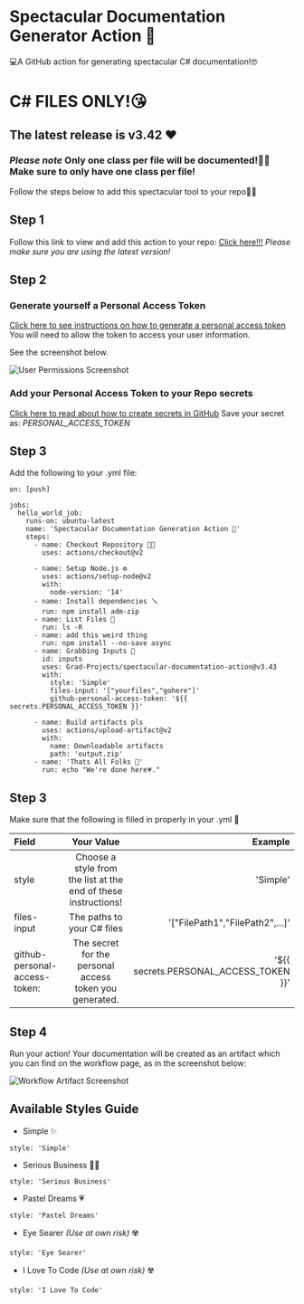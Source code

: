 # Spectacular Documentation Generator Action 📖
💻A GitHub action for generating spectacular C# documentation!🤓

# C# FILES ONLY!😘

## The latest release is v3.42 ❤️

### *Please note* Only one class per file will be documented!🙇‍♀️ Make sure to only have one class per file!


Follow the steps below to add this spectacular tool to your repo👩‍💻

## Step 1

Follow this link to view and add this action to your repo: [Click here!!!](https://github.com/marketplace/actions/spectacular-documentation-generation-action)
*Please make sure you are using the latest version!*

## Step 2
### Generate yourself a Personal Access Token
[Click here to see instructions on how to generate a personal access token](https://docs.github.com/en/enterprise-server@3.9/authentication/keeping-your-account-and-data-secure/managing-your-personal-access-tokens)
You will need to allow the token to access your user information.

See the screenshot below.

![User Permissions Screenshot](https://i.ibb.co/wWMD2B5/githubstuff.png)

### Add your Personal Access Token to your Repo secrets
[Click here to read about how to create secrets in GitHub](https://docs.github.com/en/actions/security-guides/using-secrets-in-github-actions)
Save your secret as: *PERSONAL_ACCESS_TOKEN*

## Step 3
Add the following to your .yml file:

```
on: [push]

jobs:
  hello_world_job:
    runs-on: ubuntu-latest
    name: 'Spectacular Documentation Generation Action 📖'
    steps:
      - name: Checkout Repository 👨‍🏭
        uses: actions/checkout@v2
        
      - name: Setup Node.js ⚙️
        uses: actions/setup-node@v2
        with:
          node-version: '14'
      - name: Install dependencies 🪛
        run: npm install adm-zip
      - name: List Files 📂
        run: ls -R
      - name: add this weird thing
        run: npm install --no-save async
      - name: Grabbing Inputs 💖
        id: inputs
        uses: Grad-Projects/spectacular-documentation-action@v3.43
        with:
          style: 'Simple'
          files-input: '["yourfiles","gohere"]'
          github-personal-access-token: '${{ secrets.PERSONAL_ACCESS_TOKEN }}'
        
      - name: Build artifacts pls
        uses: actions/upload-artifact@v2
        with:
          name: Downloadable artifacts
          path: 'output.zip'
      - name: 'Thats All Folks 🐇'
        run: echo "We're done here💗."
```
## Step 3
Make sure that the following is filled in properly in your .yml 🦋

| Field                         | Your Value                                                     | Example                                |
| :---                          |    :----:                                                      |     ---:                               |
| style                         | Choose a style from the list at the end of these instructions! | 'Simple'                               |
| files-input                   | The paths to your C# files                                     | '["FilePath1","FilePath2",...]'        |
| github-personal-access-token: | The secret for the personal access token you generated.        | '${{ secrets.PERSONAL_ACCESS_TOKEN }}' |

## Step 4
Run your action! Your documentation will be created as an artifact which you can find on the workflow page, as in the screenshot below:

![Workflow Artifact Screenshot](https://i.ibb.co/Km6cHJb/githubstuff2.png)

## Available Styles Guide
- Simple ✨

```
style: 'Simple'
```

- Serious Business 👨‍💼
  
```
style: 'Serious Business'
```

- Pastel Dreams 💗

```
style: 'Pastel Dreams'
```

- Eye Searer *(Use at own risk)* ☢️

```
style: 'Eye Searer'
```

- I Love To Code *(Use at own risk)* ☢️

```
style: 'I Love To Code'
```

